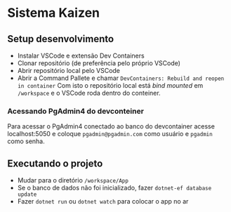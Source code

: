 # Sistema Kaizen

## Setup desenvolvimento
- Instalar VSCode e extensão Dev Containers
- Clonar repositório (de preferência pelo próprio VSCode)
- Abrir repositório local pelo VSCode
- Abrir a Command Pallete e chamar `DevContainers: Rebuild and reopen in container`
Com isto o repositório local está _bind mounted_ em `/workspace` e o VSCode roda dentro do conteiner.

### Acessando PgAdmin4 do devconteiner
Para acessar o PgAdmin4 conectado ao banco do devcontainer acesse localhost:5050 e coloque `pgadmin@pgadmin.com` como usuário e `pgadmin` como senha.

## Executando o projeto
- Mudar para o diretório `/workspace/App`
- Se o banco de dados não foi inicializado, fazer `dotnet-ef database update`
- Fazer `dotnet run` ou `dotnet watch` para colocar o app no ar
